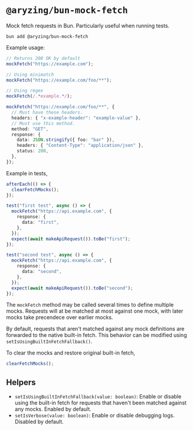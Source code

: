 # `@aryzing/bun-mock-fetch`

Mock fetch requests in Bun. Particularly useful when running tests.

```shell
bun add @aryzing/bun-mock-fetch
```

Example usage:

```typescript
// Returns 200 OK by default
mockFetch("https://example.com");

// Using minimatch
mockFetch("https://example.com/foo/**");

// Using regex
mockFetch(/.*example.*/);

mockFetch("https://example.com/foo/**", {
  // Must have these headers.
  headers: { "x-example-header": "example-value" },
  // Must use this method.
  method: "GET",
  response: {
    data: JSON.stringify({ foo: "bar" }),
    headers: { "Content-Type": "application/json" },
    status: 200,
  },
});
```

Example in tests,

```typescript
afterEach(() => {
  clearFetchMocks();
});

test("first test", async () => {
  mockFetch("https://api.example.com", {
    response: {
      data: "first",
    },
  });
  expect(await makeApiRequest()).toBe("first");
});

test("second test", async () => {
  mockFetch("https://api.example.com", {
    response: {
      data: "second",
    },
  });
  expect(await makeApiRequest()).toBe("second");
});
```

The `mockFetch` method may be called several times to define multiple mocks. Requests will at be matched at most against one mock, with later mocks take precendece over earlier mocks.

By default, requests that aren't matched against any mock definitions are forwarded to the native built-in fetch. This behavior can be modified using `setIsUsingBuiltInFetchFallback()`.

To clear the mocks and restore original built-in fetch,

```typescript
clearFetchMocks();
```

## Helpers

- `setIsUsingBuiltInFetchFallback(value: boolean)`: Enable or disable using the built-in fetch for requests that haven't been matched against any mocks. Enabled by default.
- `setIsVerbose(value: boolean)`: Enable or disable debugging logs. Disabled by default.

